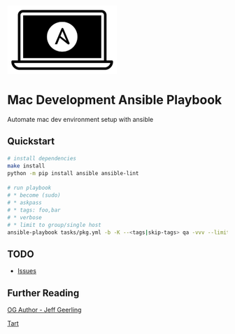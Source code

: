 <img src="static/logo.png" width="250" height="156" alt="Mac Dev Playbook Logo" />

# Mac Development Ansible Playbook

Automate mac dev environment setup with ansible

## Quickstart
```bash
# install dependencies
make install
python -m pip install ansible ansible-lint

# run playbook
# * become (sudo)
# * askpass
# * tags: foo,bar
# * verbose
# * limit to group/single host
ansible-playbook tasks/pkg.yml -b -K --<tags|skip-tags> qa -vvv --limit 'control_plane:control-plane@orb'
```

## TODO
* [Issues](https://github.com/pythoninthegrass/mac_dev_playbook/issues)

## Further Reading
[OG Author - Jeff Geerling](https://github.com/geerlingguy/mac-dev-playbook)

[Tart](https://github.com/cirruslabs/tart)
